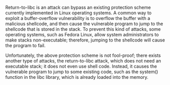 Return-to-libc is an attack can bypass an existing protection scheme currently implemented in Linux operating systems. A common way to exploit a buffer-overflow vulnerability is to overflow the buffer with a malicious shellcode, and then cause the vulnerable program to jump to the shellcode that is stored in the stack. To prevent this kind of attacks, some operating systems, such as Fedora Linux, allow system administrators to make stacks non-executable; therefore, jumping to the shellcode will cause the program to fail.

Unfortunately, the above protection scheme is not fool-proof; there exists another type of attacks, the return-to-libc attack, which does not need an executable stack; it does not even use shell code. Instead, it causes the vulnerable program to jump to some existing code, such as the system() function in the libc library, which is already loaded into the memory. 